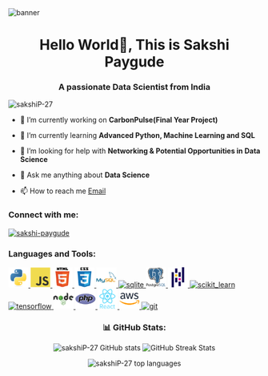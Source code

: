 <img src="https://camo.githubusercontent.com/5a51e293c9f568a66c3ccf3f4eb397c77706120b077be0cabca9f0bd271374dd/68747470733a2f2f6d656469612e6c6963646e2e636f6d2f646d732f696d6167652f4334443132415145536a37322d733567454b672f61727469636c652d636f7665725f696d6167652d736872696e6b5f3630305f323030302f302f313632363735333836373131303f653d3231343734383336343726763d6265746126743d4b6637594175775a74794347594c4e63682d4d676335654f432d376837754c5f646e424149677341465251" alt="banner" />

<h1 align="center">Hello World👋, This is Sakshi Paygude</h1>
<h3 align="center">A passionate Data Scientist from India</h3>

<p align="left"> <img src="https://komarev.com/ghpvc/?username=sakshiP-27&label=Profile%20views&color=0e75b6&style=flat" alt="sakshiP-27" /> </p>

- 🔭 I’m currently working on **CarbonPulse(Final Year Project)**

- 🌱 I’m currently learning **Advanced Python, Machine Learning and SQL**

- 🤝 I’m looking for help with **Networking & Potential Opportunities in Data Science**

- 💬 Ask me anything about **Data Science**

- 📫 How to reach me <a href="mailto:sakshipaygude27@gmail.com">Email</a>

<h3 align="left">Connect with me:</h3>
<p align="left">
<a href="https://linkedin.com/in/sakshi-paygude" target="blank"><img align="center" src="https://raw.githubusercontent.com/rahuldkjain/github-profile-readme-generator/master/src/images/icons/Social/linked-in-alt.svg" alt="sakshi-paygude" height="30" width="40" /></a>
</p>

<h3 align="left">Languages and Tools:</h3>
<p align="left"> 
  <!-- Languages -->
  <a href="https://www.python.org" target="_blank" rel="noreferrer"> 
    <img src="https://raw.githubusercontent.com/devicons/devicon/master/icons/python/python-original.svg" alt="python" width="40" height="40"/> 
  </a> 
  <a href="https://developer.mozilla.org/en-US/docs/Web/JavaScript" target="_blank" rel="noreferrer"> 
    <img src="https://raw.githubusercontent.com/devicons/devicon/master/icons/javascript/javascript-original.svg" alt="javascript" width="40" height="40"/> 
  </a> 
  <a href="https://www.w3.org/html/" target="_blank" rel="noreferrer"> 
    <img src="https://raw.githubusercontent.com/devicons/devicon/master/icons/html5/html5-original-wordmark.svg" alt="html5" width="40" height="40"/> 
  </a> 
  <a href="https://www.w3schools.com/css/" target="_blank" rel="noreferrer"> 
    <img src="https://raw.githubusercontent.com/devicons/devicon/master/icons/css3/css3-original-wordmark.svg" alt="css3" width="40" height="40"/> 
  </a> 

  <!-- Databases -->
  <a href="https://www.mysql.com/" target="_blank" rel="noreferrer"> 
    <img src="https://raw.githubusercontent.com/devicons/devicon/master/icons/mysql/mysql-original-wordmark.svg" alt="mysql" width="40" height="40"/> 
  </a> 
  <a href="https://www.sqlite.org/" target="_blank" rel="noreferrer"> 
    <img src="https://www.vectorlogo.zone/logos/sqlite/sqlite-icon.svg" alt="sqlite" width="40" height="40"/> 
  </a> 
  <a href="https://www.postgresql.org" target="_blank" rel="noreferrer"> 
    <img src="https://raw.githubusercontent.com/devicons/devicon/master/icons/postgresql/postgresql-original-wordmark.svg" alt="postgresql" width="40" height="40"/> 
  </a> 

  <!-- AI/ML Frameworks -->
  <a href="https://pandas.pydata.org/" target="_blank" rel="noreferrer"> 
    <img src="https://raw.githubusercontent.com/devicons/devicon/2ae2a900d2f041da66e950e4d48052658d850630/icons/pandas/pandas-original.svg" alt="pandas" width="40" height="40"/> 
  </a> 
  <a href="https://scikit-learn.org/" target="_blank" rel="noreferrer"> 
    <img src="https://upload.wikimedia.org/wikipedia/commons/0/05/Scikit_learn_logo_small.svg" alt="scikit_learn" width="40" height="40"/> 
  </a> 
  <a href="https://www.tensorflow.org" target="_blank" rel="noreferrer"> 
    <img src="https://www.vectorlogo.zone/logos/tensorflow/tensorflow-icon.svg" alt="tensorflow" width="40" height="40"/> 
  </a>

  <!-- Backend Frameworks -->
  <a href="https://nodejs.org" target="_blank" rel="noreferrer"> 
    <img src="https://raw.githubusercontent.com/devicons/devicon/master/icons/nodejs/nodejs-original-wordmark.svg" alt="nodejs" width="40" height="40"/> 
  </a> 
  <a href="https://www.php.net" target="_blank" rel="noreferrer"> 
    <img src="https://raw.githubusercontent.com/devicons/devicon/master/icons/php/php-original.svg" alt="php" width="40" height="40"/> 
  </a> 

  <!-- Frontend Frameworks -->
  <a href="https://reactjs.org/" target="_blank" rel="noreferrer"> 
    <img src="https://raw.githubusercontent.com/devicons/devicon/master/icons/react/react-original-wordmark.svg" alt="react" width="40" height="40"/> 
  </a> 

  <!-- Cloud & DevOps -->
  <a href="https://aws.amazon.com" target="_blank" rel="noreferrer"> 
    <img src="https://raw.githubusercontent.com/devicons/devicon/master/icons/amazonwebservices/amazonwebservices-original-wordmark.svg" alt="aws" width="40" height="40"/> 
  </a> 
  <a href="https://git-scm.com/" target="_blank" rel="noreferrer"> 
    <img src="https://www.vectorlogo.zone/logos/git-scm/git-scm-icon.svg" alt="git" width="40" height="40"/> 
  </a> 
</p>

<h3 align="center">📊 GitHub Stats:</h3>

<p align="center">
  <img width="400px" src="https://github-readme-stats.vercel.app/api?username=sakshiP-27&show_icons=true&locale=en&theme=tokyonight" alt="sakshiP-27 GitHub stats" />
  <img width="400px" src="https://github-readme-streak-stats.herokuapp.com/?user=sakshiP-27&theme=tokyonight" alt="GitHub Streak Stats" />
</p>
<p align="center">
  <img width="350px" src="https://github-readme-stats.vercel.app/api/top-langs?username=sakshiP-27&show_icons=true&locale=en&layout=compact&theme=tokyonight" alt="sakshiP-27 top languages" />
</p>
